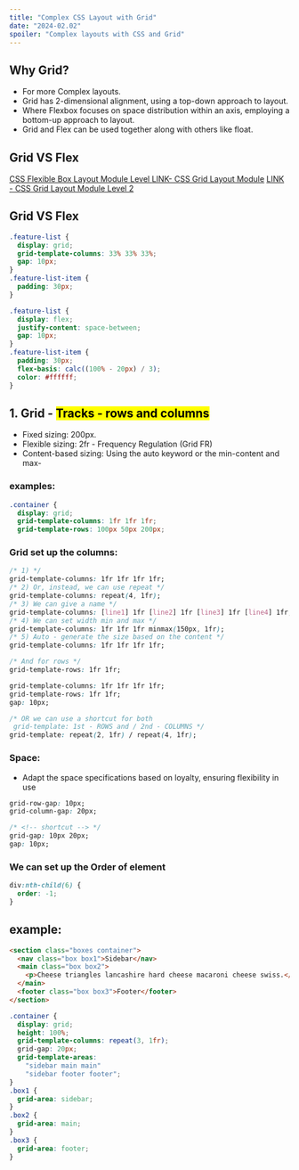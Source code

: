 ```yaml
---
title: "Complex CSS Layout with Grid"
date: "2024-02.02"
spoiler: "Complex layouts with CSS and Grid"
---
```


## Why Grid?

- For more Complex layouts.
- Grid has 2-dimensional alignment, using a top-down approach to layout.
- Where Flexbox focuses on space distribution within an axis, employing a bottom-up approach to layout.
- Grid and Flex can be used together along with others like float.

## Grid VS Flex

[CSS Flexible Box Layout Module Level ](https://www.w3.org/TR/css-flexbox-1/)
[LINK- CSS Grid Layout Module](https://www.w3schools.com/css/css_grid.asp)
[LINK - CSS Grid Layout Module Level 2](https://www.w3.org/TR/css-grid-2/)

## Grid VS Flex

```css
.feature-list {
  display: grid;
  grid-template-columns: 33% 33% 33%;
  gap: 10px;
}
.feature-list-item {
  padding: 30px;
}
```

```css
.feature-list {
  display: flex;
  justify-content: space-between;
  gap: 10px;
}
.feature-list-item {
  padding: 30px;
  flex-basis: calc((100% - 20px) / 3);
  color: #ffffff;
}
```

## 1. Grid - <mark> Tracks - rows and columns</mark>

- Fixed sizing: 200px.
- Flexible sizing: 2fr - Frequency Regulation (Grid FR)
- Content-based sizing: Using the auto keyword or the min-content and max-

### examples:

```css
.container {
  display: grid;
  grid-template-columns: 1fr 1fr 1fr;
  grid-template-rows: 100px 50px 200px;

```

### Grid set up the columns:

```css
/* 1) */
grid-template-columns: 1fr 1fr 1fr 1fr;
/* 2) Or, instead, we can use repeat */
grid-template-columns: repeat(4, 1fr);
/* 3) We can give a name */
grid-template-columns: [line1] 1fr [line2] 1fr [line3] 1fr [line4] 1fr;
/* 4) We can set width min and max */
grid-template-columns: 1fr 1fr 1fr minmax(150px, 1fr);
/* 5) Auto - generate the size based on the content */
grid-template-columns: 1fr 1fr 1fr 1fr;

/* And for rows */
grid-template-rows: 1fr 1fr;
```

```css
grid-template-columns: 1fr 1fr 1fr 1fr;
grid-template-rows: 1fr 1fr;
gap: 10px;

/* OR we can use a shortcut for both 
 grid-template: 1st - ROWS and / 2nd - COLUMNS */
grid-template: repeat(2, 1fr) / repeat(4, 1fr);
```

### Space:

- Adapt the space specifications based on loyalty, ensuring flexibility in use

```css
grid-row-gap: 10px;
grid-column-gap: 20px;

/* <!-- shortcut --> */
grid-gap: 10px 20px;
gap: 10px;
```

### We can set up the Order of element

```css
div:nth-child(6) {
  order: -1;
}
```

## example:

```html
<section class="boxes container">
  <nav class="box box1">Sidebar</nav>
  <main class="box box2">
    <p>Cheese triangles lancashire hard cheese macaroni cheese swiss.</p>
  </main>
  <footer class="box box3">Footer</footer>
</section>
```

```css
.container {
  display: grid;
  height: 100%;
  grid-template-columns: repeat(3, 1fr);
  grid-gap: 20px;
  grid-template-areas:
    "sidebar main main"
    "sidebar footer footer";
}
.box1 {
  grid-area: sidebar;
}
.box2 {
  grid-area: main;
}
.box3 {
  grid-area: footer;
}
```
